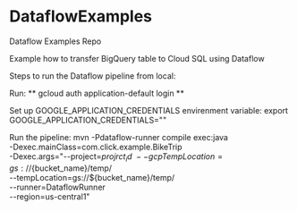 # DataflowExamples
Dataflow Examples Repo

Example how to transfer BigQuery table to Cloud SQL using Dataflow

Steps to run the Dataflow pipeline from local:

Run:
  ** 
  gcloud auth application-default login 
  **

Set up GOOGLE_APPLICATION_CREDENTIALS envirenment variable:
  export GOOGLE_APPLICATION_CREDENTIALS="<your path for the key>"
  
 Run the pipeline:
  mvn -Pdataflow-runner compile exec:java \
    -Dexec.mainClass=com.click.example.BikeTrip \
    -Dexec.args="--project=${projrct_id} \
    --gcpTempLocation=gs://${bucket_name}/temp/ \
    --tempLocation=gs://${bucket_name}/temp/ \
    --runner=DataflowRunner \
    --region=us-central1"
  
 
